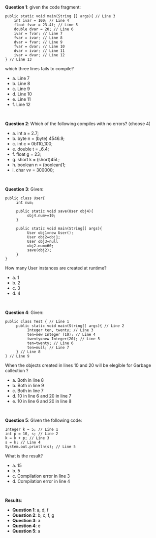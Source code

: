 **Question 1**: given the code fragment:

```
public static void main(String [] args){ // Line 3
    int ivar = 100; // Line 4
    float fvar = 23.4f; // Line 5
    double dvar = 20; // Line 6
    ivar = fvar; // Line 7
    fvar = ivar; // Line 8
    dvar = fvar; // Line 9
    fvar = dvar; // Line 10
    dvar = ivar; // Line 11
    ivar = dvar; // Line 12
} // Line 13
```

which three lines fails to compile?

- a. Line 7
- b. Line 8
- c. Line 9
- d. Line 10
- e. Line 11
- f. Line 12

<br>

**Question 2**: Which of the following compiles with no errors? (choose 4)

- a. int a = 2.7;
- b. byte n = (byte) 4546.9;
- c. int c = 0b110_100;
- e. double t = \_6.4;
- f. float g = 23;
- g. short k = (short)45L;
- h. boolean n = (boolean)1;
- i. char vv = 300000;

<br>

**Question 3**: Given:

```
public class User{
     int num;

     public static void save(User obj4){
          obj4.num+=10;
     }

     public static void main(String[] args){
          User obj1=new User();
          User obj2=obj1;
          User obj3=null
          obj2.num=60;
          save(obj2);
     }
}
```

How many User instances are created at runtime?

- a. 1
- b. 2
- c. 3
- d. 4

<br>

**Question 4**: Given:

```
public class Test { // Line 1
     public static void main(String[] args){ // Line 2
          Integer ten, twenty; // Line 3
          ten=new Integer (10); // Line 4
          twenty=new Integer(20); // Line 5
          ten=twenty; // Line 6
          ten=null; // Line 7
     } // Line 8
} // Line 9
```

When the objects created in lines 10 and 20 will be elegible for Garbage collection ?

- a. Both in line 8
- b. Both in line 9
- c. Both in line 7
- d. 10 in line 6 and 20 in line 7
- e. 10 in line 6 and 20 in line 8

<br>

**Question 5**: Given the following code:

```
Integer k = 5; // Line 1
int p = 10, s; // Line 2
k = k + p; // Line 3
s = k; // Line 4
System.out.println(s); // Line 5
```

What is the result?

- a. 15
- b. 5
- c. Compilation error in line 3
- d. Compilation error in line 4

<br>

**Results**:

- **Question 1**: a, d, f
- **Question 2**: b, c, f, g
- **Question 3**: a
- **Question 4**: e
- **Question 5**: a
